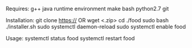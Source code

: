 Requires:
	g++
	java runtime environment 
	make
	bash
	python2.7
	git

Installation:
	git clone <https://> OR wget <.zip>
	cd ./food
	sudo bash ./installer.sh
	sudo systemctl daemon-reload
	sudo systemctl enable food

Usage:
	systemctl status food
	systemctl restart food
